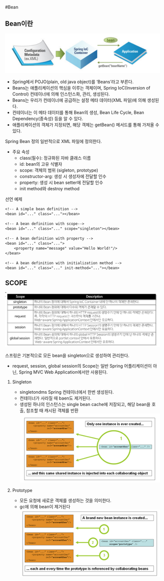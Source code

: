 #Bean

## Bean이란

![bean](img/bean.png)

- Spring에서 POJO(plain, old java object)를 ‘Beans’라고 부른다.  
- Beans는 애플리케이션의 핵심을 이루는 객체이며, Spring IoC(Inversion of Control) 컨테이너에 의해 인스턴스화, 관리, 생성된다.  
- Beans는 우리가 컨테이너에 공급하는 설정 메타 데이터(XML 파일)에 의해 생성된다.  
- 컨테이너는 이 메타 데이터를 통해 Bean의 생성, Bean Life Cycle, Bean Dependency(종속성) 등을 알 수 있다.  
- 애플리케이션의 객체가 지정되면, 해당 객체는 getBean() 메서드를 통해 가져올 수 있다.  

Spring Bean 정의
일반적으로 XML 파일에 정의한다.
- 주요 속성
    - class(필수): 정규화된 자바 클래스 이름
    - id: bean의 고유 식별자
    - scope: 객체의 범위 (sigleton, prototype)
    - constructor-arg: 생성 시 생성자에 전달할 인수
    - property: 생성 시 bean setter에 전달할 인수
    - init method와 destroy method
    
선언 예제 
~~~
<!-- A simple bean definition -->
<bean id="..." class="..."></bean>

<!-- A bean definition with scope-->
<bean id="..." class="..." scope="singleton"></bean>

<!-- A bean definition with property -->
<bean id="..." class="...">
	<property name="message" value="Hello World!"/>
</bean>

<!-- A bean definition with initialization method -->
<bean id="..." class="..." init-method="..."></bean>
~~~

## SCOPE

![bean](img/scope.png)

스프링은 기본적으로 모든 bean을 singleton으로 생성하여 관리한다.
 - request, session, global session의 Scope는 일반 Spring 어플리케이션이 아닌, Spring MVC Web Application에서만 사용된다.


1. Singleton
    - singletondms Spring 컨테이너에서 한번 생성된다.
    - 컨테이너가 사라질 때 baen도 제거된다.
    - 생성된 하나의 인스턴스는 single bean cache에 저장되고, 해당 bean을 호출, 참조할 때 캐시된 객체를 반환
![bean](img/singleton.png)

2. Prototype
    - 모든 요청에 새로운 객체를 생성하는 것을 의미한다.
    - gc에 의해 bean이 제거된다 
 ![bean](img/prototype.png)


